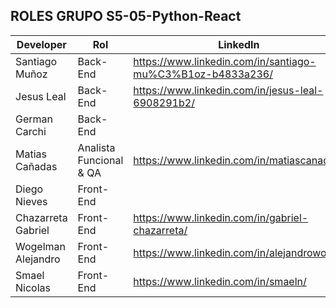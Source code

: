 ## ROLES GRUPO S5-05-Python-React

| Developer          | Rol       | LinkedIn                                      | GitHub                               |
| ------------------ | --------- | ----------------------------------------------| -------------------------------------|
| Santiago Muñoz     | Back-End  |https://www.linkedin.com/in/santiago-mu%C3%B1oz-b4833a236/| https://github.com/SantiagoEzequielMunioz |
| Jesus Leal         | Back-End  |https://www.linkedin.com/in/jesus-leal-6908291b2/| https://github.com/imjesusleal     |
| German Carchi      | Back-End  |                                               |                                      |
| Matias Cañadas     | Analista Funcional & QA |https://www.linkedin.com/in/matiascanadas/| https://github.com/Hotbones |
| Diego Nieves       | Front-End |                                               |                                      |
| Chazarreta Gabriel | Front-End |https://www.linkedin.com/in/gabriel-chazarreta/| https://github.com/gfchaza09         |
| Wogelman Alejandro | Front-End |https://www.linkedin.com/in/alejandrowogel/    | https://github.com/AlejandroWogelman |
| Smael Nicolas      | Front-End | https://www.linkedin.com/in/smaeln/           | https://github.com/SmaelNicolas      |
